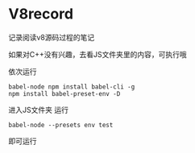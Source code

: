 # V8record
记录阅读v8源码过程的笔记

如果对C++没有兴趣，去看JS文件夹里的内容，可执行哦

依次运行
```
babel-node npm install babel-cli -g
npm install babel-preset-env -D
```

进入JS文件夹 运行
```
babel-node --presets env test
```
即可运行
